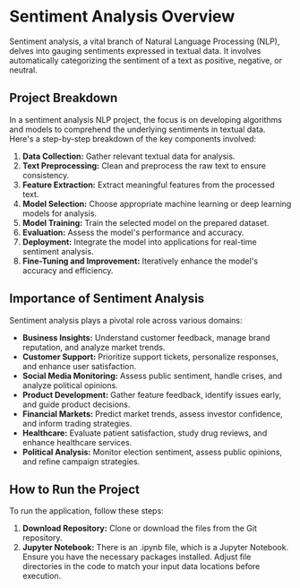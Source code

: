 # Sentiment Analysis Overview
Sentiment analysis, a vital branch of Natural Language Processing (NLP), delves into gauging sentiments expressed in textual data. It involves automatically categorizing the sentiment of a text as positive, negative, or neutral.

## Project Breakdown
In a sentiment analysis NLP project, the focus is on developing algorithms and models to comprehend the underlying sentiments in textual data. Here's a step-by-step breakdown of the key components involved:

1. **Data Collection:** Gather relevant textual data for analysis.
2. **Text Preprocessing:** Clean and preprocess the raw text to ensure consistency.
3. **Feature Extraction:** Extract meaningful features from the processed text.
4. **Model Selection:** Choose appropriate machine learning or deep learning models for analysis.
5. **Model Training:** Train the selected model on the prepared dataset.
6. **Evaluation:** Assess the model's performance and accuracy.
7. **Deployment:** Integrate the model into applications for real-time sentiment analysis.
8. **Fine-Tuning and Improvement:** Iteratively enhance the model's accuracy and efficiency.

## Importance of Sentiment Analysis
Sentiment analysis plays a pivotal role across various domains:

- **Business Insights:** Understand customer feedback, manage brand reputation, and analyze market trends.
- **Customer Support:** Prioritize support tickets, personalize responses, and enhance user satisfaction.
- **Social Media Monitoring:** Assess public sentiment, handle crises, and analyze political opinions.
- **Product Development:** Gather feature feedback, identify issues early, and guide product decisions.
- **Financial Markets:** Predict market trends, assess investor confidence, and inform trading strategies.
- **Healthcare:** Evaluate patient satisfaction, study drug reviews, and enhance healthcare services.
- **Political Analysis:** Monitor election sentiment, assess public opinions, and refine campaign strategies.

## How to Run the Project
To run the application, follow these steps:

1. **Download Repository:** Clone or download the files from the Git repository.
2. **Jupyter Notebook:** There is an .ipynb file, which is a Jupyter Notebook. Ensure you have the necessary packages installed. Adjust file directories in the code to match your input data locations before execution.
